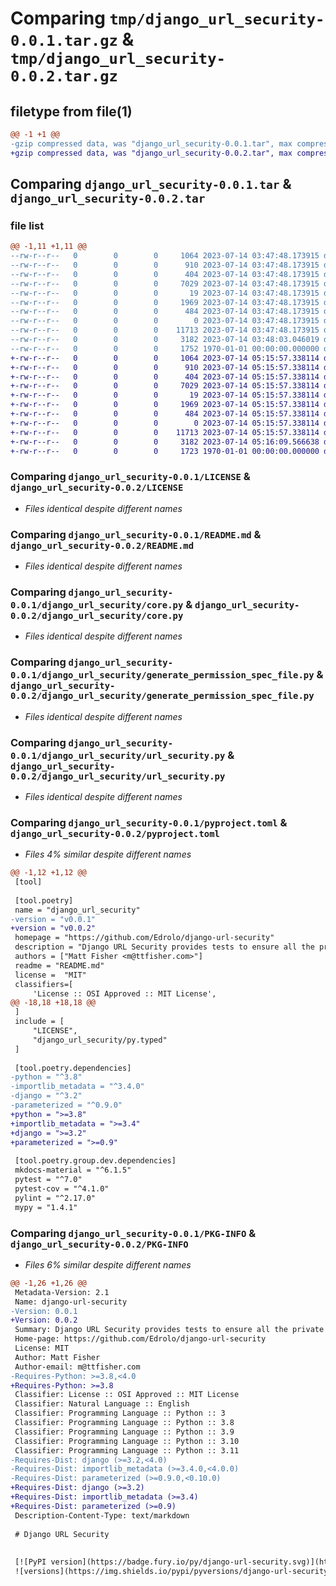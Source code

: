 # Comparing `tmp/django_url_security-0.0.1.tar.gz` & `tmp/django_url_security-0.0.2.tar.gz`

## filetype from file(1)

```diff
@@ -1 +1 @@
-gzip compressed data, was "django_url_security-0.0.1.tar", max compression
+gzip compressed data, was "django_url_security-0.0.2.tar", max compression
```

## Comparing `django_url_security-0.0.1.tar` & `django_url_security-0.0.2.tar`

### file list

```diff
@@ -1,11 +1,11 @@
--rw-r--r--   0        0        0     1064 2023-07-14 03:47:48.173915 django_url_security-0.0.1/LICENSE
--rw-r--r--   0        0        0      910 2023-07-14 03:47:48.173915 django_url_security-0.0.1/README.md
--rw-r--r--   0        0        0      404 2023-07-14 03:47:48.173915 django_url_security-0.0.1/django_url_security/__init__.py
--rw-r--r--   0        0        0     7029 2023-07-14 03:47:48.173915 django_url_security-0.0.1/django_url_security/core.py
--rw-r--r--   0        0        0       19 2023-07-14 03:47:48.173915 django_url_security-0.0.1/django_url_security/django_url_security.py
--rw-r--r--   0        0        0     1969 2023-07-14 03:47:48.173915 django_url_security-0.0.1/django_url_security/generate_permission_spec_file.py
--rw-r--r--   0        0        0      484 2023-07-14 03:47:48.173915 django_url_security-0.0.1/django_url_security/management/commands/export_url_security_file.py
--rw-r--r--   0        0        0        0 2023-07-14 03:47:48.173915 django_url_security-0.0.1/django_url_security/py.typed
--rw-r--r--   0        0        0    11713 2023-07-14 03:47:48.173915 django_url_security-0.0.1/django_url_security/url_security.py
--rw-r--r--   0        0        0     3182 2023-07-14 03:48:03.046019 django_url_security-0.0.1/pyproject.toml
--rw-r--r--   0        0        0     1752 1970-01-01 00:00:00.000000 django_url_security-0.0.1/PKG-INFO
+-rw-r--r--   0        0        0     1064 2023-07-14 05:15:57.338114 django_url_security-0.0.2/LICENSE
+-rw-r--r--   0        0        0      910 2023-07-14 05:15:57.338114 django_url_security-0.0.2/README.md
+-rw-r--r--   0        0        0      404 2023-07-14 05:15:57.338114 django_url_security-0.0.2/django_url_security/__init__.py
+-rw-r--r--   0        0        0     7029 2023-07-14 05:15:57.338114 django_url_security-0.0.2/django_url_security/core.py
+-rw-r--r--   0        0        0       19 2023-07-14 05:15:57.338114 django_url_security-0.0.2/django_url_security/django_url_security.py
+-rw-r--r--   0        0        0     1969 2023-07-14 05:15:57.338114 django_url_security-0.0.2/django_url_security/generate_permission_spec_file.py
+-rw-r--r--   0        0        0      484 2023-07-14 05:15:57.338114 django_url_security-0.0.2/django_url_security/management/commands/export_url_security_file.py
+-rw-r--r--   0        0        0        0 2023-07-14 05:15:57.338114 django_url_security-0.0.2/django_url_security/py.typed
+-rw-r--r--   0        0        0    11713 2023-07-14 05:15:57.338114 django_url_security-0.0.2/django_url_security/url_security.py
+-rw-r--r--   0        0        0     3182 2023-07-14 05:16:09.566638 django_url_security-0.0.2/pyproject.toml
+-rw-r--r--   0        0        0     1723 1970-01-01 00:00:00.000000 django_url_security-0.0.2/PKG-INFO
```

### Comparing `django_url_security-0.0.1/LICENSE` & `django_url_security-0.0.2/LICENSE`

 * *Files identical despite different names*

### Comparing `django_url_security-0.0.1/README.md` & `django_url_security-0.0.2/README.md`

 * *Files identical despite different names*

### Comparing `django_url_security-0.0.1/django_url_security/core.py` & `django_url_security-0.0.2/django_url_security/core.py`

 * *Files identical despite different names*

### Comparing `django_url_security-0.0.1/django_url_security/generate_permission_spec_file.py` & `django_url_security-0.0.2/django_url_security/generate_permission_spec_file.py`

 * *Files identical despite different names*

### Comparing `django_url_security-0.0.1/django_url_security/url_security.py` & `django_url_security-0.0.2/django_url_security/url_security.py`

 * *Files identical despite different names*

### Comparing `django_url_security-0.0.1/pyproject.toml` & `django_url_security-0.0.2/pyproject.toml`

 * *Files 4% similar despite different names*

```diff
@@ -1,12 +1,12 @@
 [tool]
 
 [tool.poetry]
 name = "django_url_security"
-version = "v0.0.1"
+version = "v0.0.2"
 homepage = "https://github.com/Edrolo/django-url-security"
 description = "Django URL Security provides tests to ensure all the private endpoints in your Django project are private."
 authors = ["Matt Fisher <m@ttfisher.com>"]
 readme = "README.md"
 license =  "MIT"
 classifiers=[
     'License :: OSI Approved :: MIT License',
@@ -18,18 +18,18 @@
 ]
 include = [
     "LICENSE",
     "django_url_security/py.typed"
 ]
 
 [tool.poetry.dependencies]
-python = "^3.8"
-importlib_metadata = "^3.4.0"
-django = "^3.2"
-parameterized = "^0.9.0"
+python = ">=3.8"
+importlib_metadata = ">=3.4"
+django = ">=3.2"
+parameterized = ">=0.9"
 
 [tool.poetry.group.dev.dependencies]
 mkdocs-material = "^6.1.5"
 pytest = "^7.0"
 pytest-cov = "^4.1.0"
 pylint = "^2.17.0"
 mypy = "1.4.1"
```

### Comparing `django_url_security-0.0.1/PKG-INFO` & `django_url_security-0.0.2/PKG-INFO`

 * *Files 6% similar despite different names*

```diff
@@ -1,26 +1,26 @@
 Metadata-Version: 2.1
 Name: django-url-security
-Version: 0.0.1
+Version: 0.0.2
 Summary: Django URL Security provides tests to ensure all the private endpoints in your Django project are private.
 Home-page: https://github.com/Edrolo/django-url-security
 License: MIT
 Author: Matt Fisher
 Author-email: m@ttfisher.com
-Requires-Python: >=3.8,<4.0
+Requires-Python: >=3.8
 Classifier: License :: OSI Approved :: MIT License
 Classifier: Natural Language :: English
 Classifier: Programming Language :: Python :: 3
 Classifier: Programming Language :: Python :: 3.8
 Classifier: Programming Language :: Python :: 3.9
 Classifier: Programming Language :: Python :: 3.10
 Classifier: Programming Language :: Python :: 3.11
-Requires-Dist: django (>=3.2,<4.0)
-Requires-Dist: importlib_metadata (>=3.4.0,<4.0.0)
-Requires-Dist: parameterized (>=0.9.0,<0.10.0)
+Requires-Dist: django (>=3.2)
+Requires-Dist: importlib_metadata (>=3.4)
+Requires-Dist: parameterized (>=0.9)
 Description-Content-Type: text/markdown
 
 # Django URL Security
 
 
 [![PyPI version](https://badge.fury.io/py/django-url-security.svg)](https://badge.fury.io/py/django-url-security)
 ![versions](https://img.shields.io/pypi/pyversions/django-url-security.svg)
```

